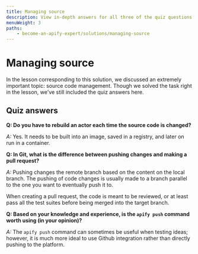 ```yaml
---
title: Managing source
description: View in-depth answers for all three of the quiz questions that were provided in the corresponding lesson about managing source code.
menuWeight: 3
paths:
    - become-an-apify-expert/solutions/managing-source
---
```


# Managing source

In the lesson corresponding to this solution, we discussed an extremely important topic: source code management. Though we solved the task right in the lesson, we've still included the quiz answers here.

## [](#quiz-answers) Quiz answers

**Q: Do you have to rebuild an actor each time the source code is changed?**

_A:_ Yes. It needs to be built into an image, saved in a registry, and later on run in a container.

**Q: In Git, what is the difference between pushing changes and making a pull request?**

_A:_ Pushing changes the remote branch based on the content on the local branch. The pushing of code changes is usually made to a branch parallel to the one you want to eventually push it to.

When creating a pull request, the code is meant to be reviewed, or at least pass all the test suites before being merged into the target branch.

**Q: Based on your knowledge and experience, is the `apify push` command worth using (in your opinion)?**

_A:_ The `apify push` command can sometimes be useful when testing ideas; however, it is much more ideal to use Github integration rather than directly pushing to the platform.
